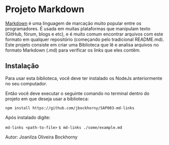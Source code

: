 # Projeto Markdown

[Markdown](https://pt.wikipedia.org/wiki/Markdown) é uma linguagem de marcação muito popular entre os programadores. É usada em muitas plataformas que manipulam texto (GitHub, fórum, blogs e etc), e é muito comum encontrar arquivos com este formato em qualquer repositório (começando pelo tradicional README.md).
Este projeto consiste em criar uma Biblioteca que lê e analisa arquivos no formato Markdown (.md) para verificar os links que eles contêm.

## Instalação 

Para usar esta biblioteca, você deve ter instalado os NodeJs anteriormente no seu computador.

Então você deve executar o seguinte comando no terminal dentro do projeto em que deseja usar a biblioteca:

`npm install https://github.com/jbockhorny/SAP003-md-links`

Após instalado digite:

`md-links <path-to-file>`
`$ md-links ./some/example.md`

Autor: Joanilza Oliveira Bockhorny